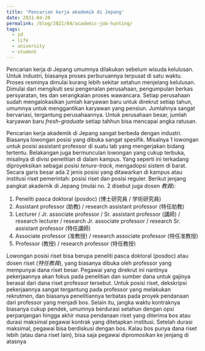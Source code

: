 ```yaml
---
title: 'Pencarian kerja akademik di Jepang'
date: 2031-04-20
permalink: /blog/2021/04/academic-job-hunting/
tags:
  - id
  - life
  - university
  - student
---
```


Pencarian kerja di Jepang umumnya dilakukan sebelum wisuda kelulusan. Untuk industri, biasanya proses perburuannya terpusat di satu waktu. Proses resminya dimulai kurang lebih sekitar setahun menjelang kelulusan. Dimulai dari mengikuti sesi pengenalan perusahaan, pengumpulan berkas persyaratan, tes dan serangkaian proses wawancara. Setiap perusahaan sudah mengalokasikan jumlah karyawan baru untuk direkrut setiap tahun, umumnya untuk menggantikan karyawan yang pensiun. Jumlahnya sangat bervariasi, tergantung perusahaannya. Untuk perusahaan besar, jumlah karyawan baru _fresh-graduate_ setiap tahhun bisa mencapai angka ratusan.

Pencarian kerja akademik di Jepang sangat berbeda dengan industri. Biasanya lowongan posisi yang dibuka sangat spesifik. Misalnya 1 lowongan untuk posisi assistant professor di suatu lab yang mengerjakan bidang tertentu. Belakangan juga bermunculan lowongan yang cukup terbuka, misalnya di divisi penelitian di dalam kampus. Yang seperti ini terkadang diproyeksikan sebagai posisi _tenure-track_, mengadopsi sistem di barat. Secara garis besar ada 2 jenis posisi yang ditawarkan di kampus atau institusi riset pemerintah: posisi riset dan posisi reguler. Berikut jenjang pangkat akademik di Jepang (mulai no. 2 disebut juga dosen _教員_):

1. Peneliti pasca doktoral (posdoc) (博士研究員 / 学術研究員)
2. Assistant professor (助教) / research assistant professor (特任助教)
3. Lecturer / Jr. associate professor / Sr. assistant professor (講師) / research lecturer / research Jr. associate professor / research Sr. assistant professor (特任講師)
4. Associate professor (准教授) / research associate professor (特任准教授)
5. Professor (教授) / research professor (特任教授) 

Lowongan posisi riset bisa berupa peneliti pasca doktoral (posdoc) atau dosen riset (_特任教員_), yang biasanya dibuka oleh professor yang mempunyai dana riset besar. Pegawai yang direkrut ini nantinya pekerjaannya akan fokus pada penelitian dan sumber dana untuk gajinya berasal dari dana riset professor tersebut. Untuk posisi riset, dekskripsi pekerjaannya sangat tergantung pada professor yang melakukan rekrutmen, dan biasanya penelitiannya terbatas pada proyek pendanaan dari professor yang menjadi bos. Selain itu, jangka waktu kontraknya biasanya cukup pendek, umumnya berdurasi setahun dengan opsi perpanjangan hingga akhir masa pendanaan riset yang diterima bos atau durasi maksimal pegawai kontrak yang ditetapkan institusi. Setelah durasi maksimal, pegawai bisa berdiskusi dengan bos. Kalau bos punya dana riset lebih (atau dana riset lain), bisa saja pegawai dipromosikan ke jenjang di atasnya
